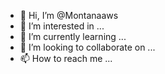 - 👋 Hi, I’m @Montanaaws
- 👀 I’m interested in ...
- 🌱 I’m currently learning ...
- 💞️ I’m looking to collaborate on ...
- 📫 How to reach me ...

<!---
Montanaaws/Montanaaws is a ✨ special ✨ repository because its `README.md` (this file) appears on your GitHub profile.
You can click the Preview link to take a look at your changes.
--->
